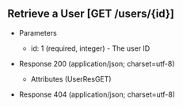 ## Retrieve a User [GET /users/{id}]

+ Parameters

    + id: 1 (required, integer) - The user ID

+ Response 200 (application/json; charset=utf-8)

    + Attributes (UserResGET)

+ Response 404 (application/json; charset=utf-8)
